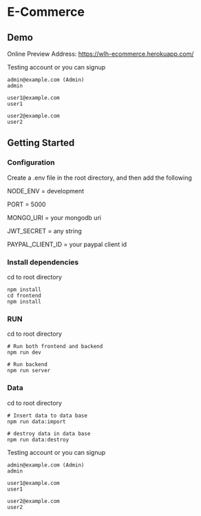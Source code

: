 # E-Commerce


## Demo 

Online Preview Address: https://wlh-ecommerce.herokuapp.com/

Testing account or you can signup
```
admin@example.com (Admin)
admin

user1@example.com 
user1

user2@example.com 
user2
```
## Getting Started

### Configuration

Create a .env file in the root directory, and then add the following

NODE_ENV = development

PORT = 5000

MONGO_URI = your mongodb uri 

JWT_SECRET = any string

PAYPAL_CLIENT_ID = your paypal client id

### Install dependencies

cd to root directory
```
npm install
cd frontend
npm install
```

### RUN

cd to root directory
```
# Run both frontend and backend
npm run dev

# Run backend
npm run server
```

### Data

cd to root directory
```
# Insert data to data base
npm run data:import

# destroy data in data base
npm run data:destroy
```

Testing account or you can signup
```
admin@example.com (Admin)
admin

user1@example.com 
user1

user2@example.com 
user2
```
